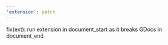 ```yaml
---
'extension': patch
---
```


fix(ext): run extension in document_start as it breaks GDocs in document_end
